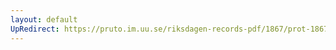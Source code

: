```yaml
---
layout: default
UpRedirect: https://pruto.im.uu.se/riksdagen-records-pdf/1867/prot-1867--ak--318/prot-1867--ak--318_026.pdf
---
```

